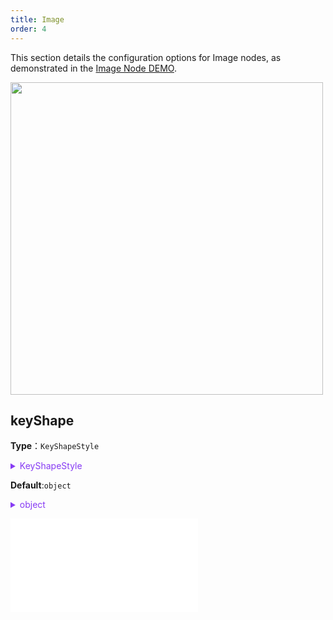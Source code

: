 ```yaml
---
title: Image
order: 4
---
```


This section details the configuration options for Image nodes, as demonstrated in the [Image Node DEMO](/en/examples/item/defaultNodes/#image).

<img src="https://mdn.alipayobjects.com/huamei_qa8qxu/afts/img/A*NPG3SL_n-CYAAAAAAAAAAAAADmJ7AQ/original" width=500 />

## keyShape

**Type**：`KeyShapeStyle`

<details>

<summary style="color: #873bf4; cursor: pointer">KeyShapeStyle</summary>

```typescript
type KeyShapeStyle = StyleProps & {
  /**
   * The source address of the image. Can be a URL or a base64 encoded image data.
   */
  src?: string;
  /**
   * The width of the image.
   */
  width?: number;
  /**
   * The height of the image.
   */
  height?: number;
  /**
   * Configuration for clipping the image.
   */
  clipCfg?: ClipCfg;
};
```

For more detailed style configuration, refer to [Image Graphic Style](../shape/ImageStyleProps.en.md).

`ClipCfg` Definition:

```typescript
type SHAPE_TYPE = 'rect' | 'circle' | 'ellipse';

type ClipCfg = {
  type: SHAPE_TYPE;
  show: boolean;
} & CircleStyleProps &
  RectStyleProps &
  EllipseStyleProps;
```

This allows specifying the shape type for image clipping and its style. Depending on the target clipping shape type, style configurations vary. For example, for type as `'circle'`, refer to [Circle Graphic Style](../shape/CircleStyleProps.en.md); for `'rect'`, refer to [Rect Graphic Style](../shape/RectStyleProps.en.md).

</details>

**Default**:`object`

<details>

<summary style="color: #873bf4; cursor: pointer">object</summary>

```json
{
  "width": "32",
  "height": "32
}

```

</details>

<embed src="../../../common/NodeShapeStyles.en.md"></embed>
